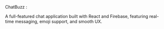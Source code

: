 ChatBuzz : 

A full-featured chat application built with React and Firebase, featuring real-time messaging, emoji support, and smooth UX.
